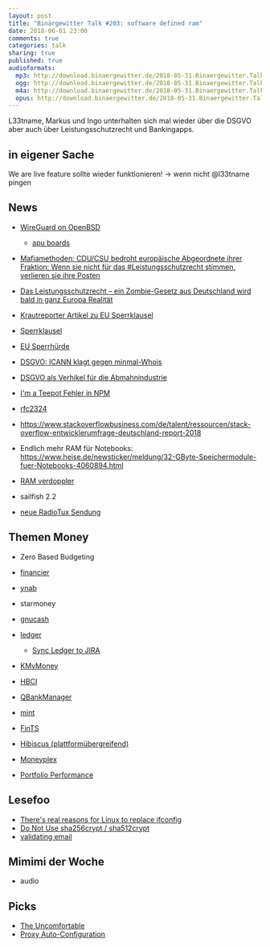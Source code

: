 ```yaml
---
layout: post
title: "Binärgewitter Talk #203: software defined ram"
date: 2018-06-01 23:00
comments: true
categories: talk
sharing: true
published: true
audioformats:
  mp3: http://download.binaergewitter.de/2018-05-31.Binaergewitter.Talk.203.mp3
  ogg: http://download.binaergewitter.de/2018-05-31.Binaergewitter.Talk.203.ogg
  m4a: http://download.binaergewitter.de/2018-05-31.Binaergewitter.Talk.203.m4a
  opus: http://download.binaergewitter.de/2018-05-31.Binaergewitter.Talk.203.opus
---
```

L33tname, Markus und Ingo unterhalten sich mal wieder über die DSGVO aber auch über Leistungsschutzrecht und Bankingapps.

## in eigener Sache
We are live feature sollte wieder funktionieren!
-> wenn nicht @l33tname pingen

## News
- [WireGuard on OpenBSD]( https://marc.info/?l=openbsd-ports&m=152712417729497&w=2 )
  * [apu boards]( https://www.apu-board.de/ )

- [Mafiamethoden: CDU/CSU bedroht europäische Abgeordnete ihrer Fraktion: Wenn sie nicht für das #Leistungsschutzrecht stimmen, verlieren sie ihre Posten]( 
https://twitter.com/Senficon/status/1001514541317066754 )
- [Das Leistungsschutzrecht – ein Zombie-Gesetz aus Deutschland wird bald in ganz Europa Realität]( 
https://netzpolitik.org/2018/das-leistungsschutzrecht-ein-zombie-gesetz-aus-deutschland-wird-bald-in-ganz-europa-realitaet/ )
- [Krautreporter Artikel zu EU Sperrklausel]( 
https://krautreporter.de/2471-den-kleinen-parteien-droht-das-sichere-aus-im-eu-parlament-wegen-eines-winkelzugs-von-cdu-und-spd)
- [Sperrklausel](https://de.wikipedia.org/wiki/Sperrklausel )
- [EU Sperrhürde]( https://www.heise.de/tp/features/EU-Ministerrat-vertagt-Beschluss-ueber-neue-Sperrhuerde-bei-Europawahlen-Update-4026086.html )
- [DSGVO: ICANN klagt gegen minmal-Whois ]( https://www.heise.de/newsticker/meldung/DSGVO-und-Domain-Daten-ICANN-klagt-gegen-abgespecktes-Whois-4060061.html )
- [DSGVO als Verhikel für die Abmahnindustrie]( https://www.heise.de/newsticker/meldung/DSGVO-Die-Abmahn-Maschinerie-ist-angelaufen-4061044.html )
- [I'm a Teepot Fehler in NPM](http://www.pro-linux.de/news/1/25938/i39m-a-teapot-kurioser-fehler-in-der-npm-registry.html) 
- [rfc2324]( https://tools.ietf.org/html/rfc2324 )
- https://www.stackoverflowbusiness.com/de/talent/ressourcen/stack-overflow-entwicklerumfrage-deutschland-report-2018
- Endlich mehr RAM für Notebooks: https://www.heise.de/newsticker/meldung/32-GByte-Speichermodule-fuer-Notebooks-4060894.html
- [RAM verdoppler]( https://blog.binaergewitter.de/2013/06/14/binaergewitter-talk-number-55-ram-verdoppler )
- sailfish 2.2
- [neue RadioTux Sendung]( https://www.radiotux.de/index.php?/archives/8041-RadioTux-Sendung-Mai-2018.html )


## Themen Money
- Zero Based Budgeting
- [financier]( https://financier.io/ )
- [ynab]( https://www.youneedabudget.com/ )
- starmoney
- [gnucash]( https://www.gnucash.org/ )
- [ledger]( https://www.ledger-cli.org/ )
  * [Sync Ledger to JIRA](https://medium.com/plapadoo/syncing-jira-work-logs-with-ledger-5f0708211b52)
- [KMyMoney]( https://kmymoney.org/ )
- [HBCI](https://de.wikipedia.org/wiki/Homebanking_Computer_Interface )
- [QBankManager](https://wiki.ubuntuusers.de/Archiv/QBankManager/ )

- [mint]( https://www.mint.com/ )
- [FinTS]( https://de.wikipedia.org/wiki/Financial_Transaction_Services )

- [Hibiscus (plattformübergreifend)]( https://www.willuhn.de/products/hibiscus/ )
- [Moneyplex]( http://www.matrica.de/ )

- [Portfolio Performance]( https://www.portfolio-performance.info/portfolio/ )

## Lesefoo
- [There's real reasons for Linux to replace ifconfig]( https://utcc.utoronto.ca/~cks/space/blog/linux/ReplacingNetstatNotBad )
- [Do Not Use sha256crypt / sha512crypt]( https://pthree.org/2018/05/23/do-not-use-sha256crypt-sha512crypt-theyre-dangerous/ )
- [validating email]( https://davidcel.is/posts/stop-validating-email-addresses-with-regex/ )

## Mimimi der Woche
- audio

## Picks

- [The Uncomfortable]( https://www.theuncomfortable.com/ )
- [Proxy Auto-Configuration]( https://blog.friedlandreas.net/2018/05/pac-dateien-mit-iis-veroeffentlichen/ )
